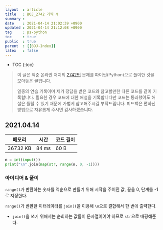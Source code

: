 ```yaml
---
layout  : article
title   : BOJ_2742 기찍 N
summary : 
date    : 2021-04-14 21:02:39 +0900
updated : 2021-04-14 21:12:08 +0900
tag     : ps-python
toc     : true
public  : true
parent  : [[BOJ-Index]]
latex   : false
---
```

* TOC
{:toc}

> 이 글은 백준 온라인 저지의 [2742번](https://www.acmicpc.net/problem/2742) 문제를 파이썬(Python)으로 풀이한 것을 모아놓은 글입니다.
>
> 일종의 연습 기록이며 제가 정답을 받은 코드와 참고할만한 다른 코드를 같이 기록합니다. 필요한 경우 코드에 대한 해설을 기록합니다만 코드는 통과했어도 해설은 틀릴 수 있기 때문에 가볍게 참고해주시길 부탁드립니다. 피드백은 편하신 방법으로 자유롭게 주시면 감사하겠습니다.

## 2021.04.14

| 메모리    | 시간  | 코드 길이 |
| --------- | ----- | --------- |
| 36732 KB  | 84 ms | 60 B      |

```python
n = int(input())
print("\n".join(map(str, range(n, 0, -1))))
```

### 아이디어 & 풀이

`range()`가 반환하는 숫자를 역순으로 만들기 위해 시작을 주어진 값, 끝을 0, 단계를 -1로 지정한다.

`range()`가 반환한 이터레이터를 `join()`을 이용해 `\n`으로 결합해서 한 번에 출력한다.

* `join()`을 쓰기 위해서는 순회하는 값들이 문자열이어야 하므로 `str`으로 매핑해준다.
